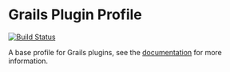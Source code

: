 # Grails Plugin Profile

[![Build Status](https://travis-ci.org/grails-profiles/plugin.svg?branch=master)](https://travis-ci.org/grails-profiles/plugin)

A base profile for Grails plugins, see the [documentation](https://grails-profiles.github.io/plugin/latest/guide/index.html) for more information.
